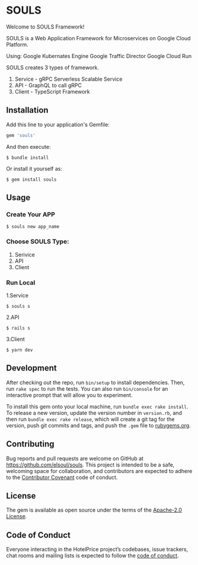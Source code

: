# SOULS

Welcome to SOULS Framework!

SOULS is a Web Application Framework for Microservices on Google Cloud Platform.

Using:
Google Kubernates Engine
Google Traffic Director
Google Cloud Run

SOULS creates 3 types of framework.

1. Service - gRPC Serverless Scalable Service
2. API - GraphQL to call gRPC 
3. Client - TypeScript Framework

## Installation

Add this line to your application's Gemfile:

```ruby
gem 'souls'
```

And then execute:

    $ bundle install

Or install it yourself as:

    $ gem install souls

## Usage

### Create Your APP

    $ souls new app_name

### Choose SOULS Type:
1. Serivice
2. API
3. Client

### Run Local
1.Service

    $ souls s

2.API

    $ rails s

3.Client

    $ yarn dev

## Development

After checking out the repo, run `bin/setup` to install dependencies. Then, run `rake spec` to run the tests. You can also run `bin/console` for an interactive prompt that will allow you to experiment.

To install this gem onto your local machine, run `bundle exec rake install`. To release a new version, update the version number in `version.rb`, and then run `bundle exec rake release`, which will create a git tag for the version, push git commits and tags, and push the `.gem` file to [rubygems.org](https://rubygems.org/gems/souls).

## Contributing

Bug reports and pull requests are welcome on GitHub at https://github.com/elsoul/souls. This project is intended to be a safe, welcoming space for collaboration, and contributors are expected to adhere to the [Contributor Covenant](http://contributor-covenant.org) code of conduct.

## License

The gem is available as open source under the terms of the [Apache-2.0 License](https://www.apache.org/licenses/LICENSE-2.0).

## Code of Conduct

Everyone interacting in the HotelPrice project’s codebases, issue trackers, chat rooms and mailing lists is expected to follow the [code of conduct](https://github.com/elsoul/souls/blob/master/CODE_OF_CONDUCT.md).